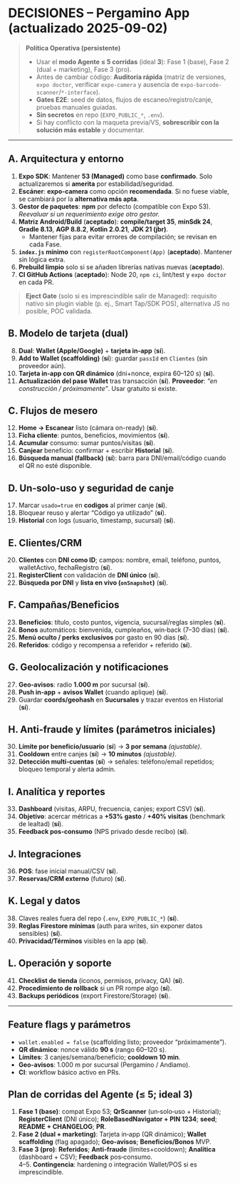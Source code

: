 # DECISIONES – Pergamino App (actualizado 2025-09-02)

> **Política Operativa (persistente)**
> - Usar el **modo Agente ≤ 5 corridas** (ideal **3**): Fase 1 (base), Fase 2 (dual + marketing), Fase 3 (pro).  
> - Antes de cambiar código: **Auditoría rápida** (matriz de versiones, `expo doctor`, verificar `expo-camera` y ausencia de `expo-barcode-scanner`/`*-interface`).  
> - **Gates E2E**: seed de datos, flujos de escaneo/registro/canje, pruebas manuales guiadas.  
> - **Sin secretos** en repo (`EXPO_PUBLIC_*`, `.env`).  
> - Si hay conflicto con la maqueta previa/VS, **sobrescribir con la solución más estable** y documentar.

---

## A. Arquitectura y entorno
1. **Expo SDK**: Mantener **53 (Managed)** como base **confirmado**. Solo actualizaremos si **amerita** por estabilidad/seguridad.  
2. **Escáner**: **expo-camera** como opción **recomendada**. Si no fuese viable, se cambiará por la **alternativa más apta**.  
3. **Gestor de paquetes**: **npm** por defecto (compatible con Expo 53). *Reevaluar si un requerimiento exige otro gestor.*  
4. **Matriz Android/Build** (**aceptado**): **compile/target 35**, **minSdk 24**, **Gradle 8.13**, **AGP 8.8.2**, **Kotlin 2.0.21**, **JDK 21 (jbr)**.  
   - Mantener fijas para evitar errores de compilación; se revisan en cada Fase.  
5. **`index.js` mínimo** con `registerRootComponent(App)` (**aceptado**). Mantener sin lógica extra.  
6. **Prebuild limpio** solo si se añaden librerías nativas nuevas (**aceptado**).  
7. **CI GitHub Actions** (**aceptado**): Node 20, `npm ci`, lint/test y `expo doctor` en cada PR.

> **Eject Gate** (solo si es imprescindible salir de Managed): requisito nativo sin plugin viable (p. ej., Smart Tap/SDK POS), alternativa JS no posible, POC validada.

## B. Modelo de tarjeta (dual)
8. **Dual**: **Wallet (Apple/Google)** + **tarjeta in‑app** (**sí**).  
9. **Add to Wallet (scaffolding)** (**sí**): guardar `passId` en `Clientes` (sin proveedor aún).  
10. **Tarjeta in‑app con QR dinámico** (dni+nonce, expira 60–120 s) (**sí**).  
11. **Actualización del pase Wallet** tras transacción (**sí**). **Proveedor**: _“en construcción / próximamente”_. Usar gratuito si existe.

## C. Flujos de mesero
12. **Home → Escanear** listo (cámara on-ready) (**sí**).  
13. **Ficha cliente**: puntos, beneficios, movimientos (**sí**).  
14. **Acumular** consumo: sumar puntos/visitas (**sí**).  
15. **Canjear** beneficio: confirmar + escribir **Historial** (**sí**).  
16. **Búsqueda manual (fallback)** (**sí**): barra para DNI/email/código cuando el QR no esté disponible.

## D. Un‑solo‑uso y seguridad de canje
17. Marcar `usado=true` en **codigos** al primer canje (**sí**).  
18. Bloquear reuso y alertar “Código ya utilizado” (**sí**).  
19. **Historial** con logs (usuario, timestamp, sucursal) (**sí**).

## E. Clientes/CRM
20. **Clientes** con **DNI como ID**; campos: nombre, email, teléfono, puntos, walletActivo, fechaRegistro (**sí**).  
21. **RegisterClient** con validación de **DNI único** (**sí**).  
22. **Búsqueda por DNI** y **lista en vivo (`onSnapshot`)** (**sí**).

## F. Campañas/Beneficios
23. **Beneficios**: título, costo puntos, vigencia, sucursal/reglas simples (**sí**).  
24. **Bonos** automáticos: bienvenida, cumpleaños, win‑back (7–30 días) (**sí**).  
25. **Menú oculto / perks exclusivos** por gasto en 90 días (**sí**).  
26. **Referidos**: código y recompensa a referidor + referido (**sí**).

## G. Geolocalización y notificaciones
27. **Geo‑avisos**: radio **1.000 m** por sucursal (**sí**).  
28. **Push in‑app** + **avisos Wallet** (cuando aplique) (**sí**).  
29. Guardar **coords/geohash** en **Sucursales** y trazar eventos en Historial (**sí**).

## H. Anti‑fraude y límites (parámetros iniciales)
30. **Límite por beneficio/usuario** (**sí**) → **3 por semana** _(ajustable)_.  
31. **Cooldown** entre canjes (**sí**) → **10 minutos** _(ajustable)_.  
32. **Detección multi‑cuentas** (**sí**) → señales: teléfono/email repetidos; bloqueo temporal y alerta admin.

## I. Analítica y reportes
33. **Dashboard** (visitas, ARPU, frecuencia, canjes; export CSV) (**sí**).  
34. **Objetivo**: acercar métricas a **+53% gasto** / **+40% visitas** (benchmark de lealtad) (**sí**).  
35. **Feedback pos‑consumo** (NPS privado desde recibo) (**sí**).

## J. Integraciones
36. **POS**: fase inicial manual/CSV (**sí**).  
37. **Reservas/CRM externo** (futuro) (**sí**).

## K. Legal y datos
38. Claves reales fuera del repo (`.env`, `EXPO_PUBLIC_*`) (**sí**).  
39. **Reglas Firestore mínimas** (auth para writes, sin exponer datos sensibles) (**sí**).  
40. **Privacidad/Términos** visibles en la app (**sí**).

## L. Operación y soporte
41. **Checklist de tienda** (iconos, permisos, privacy, QA) (**sí**).  
42. **Procedimiento de rollback** si un PR rompe algo (**sí**).  
43. **Backups periódicos** (export Firestore/Storage) (**sí**).

---

## Feature flags y parámetros
- `wallet.enabled = false` (scaffolding listo; proveedor “próximamente”).  
- **QR dinámico**: nonce válido **90 s** (rango 60–120 s).  
- **Límites**: 3 canjes/semana/beneficio; **cooldown 10 min**.  
- **Geo-avisos**: 1.000 m por sucursal (Pergamino / Andiamo).  
- **CI**: workflow básico activo en PRs.

## Plan de corridas del Agente (≤ 5; ideal 3)
1. **Fase 1 (base)**: compat Expo 53; **QrScanner** (un‑solo‑uso + Historial); **RegisterClient** (DNI único); **RoleBasedNavigator + PIN 1234**; **seed**; **README + CHANGELOG**; **PR**.  
2. **Fase 2 (dual + marketing)**: Tarjeta in‑app (QR dinámico); **Wallet scaffolding** (flag apagado); **Geo‑avisos**; **Beneficios/Bonos** MVP.  
3. **Fase 3 (pro)**: **Referidos**; **Anti‑fraude** (límites+cooldown); **Analítica** (dashboard + CSV); **Feedback** pos‑consumo.  
4–5. **Contingencia**: hardening o integración Wallet/POS si es imprescindible.
